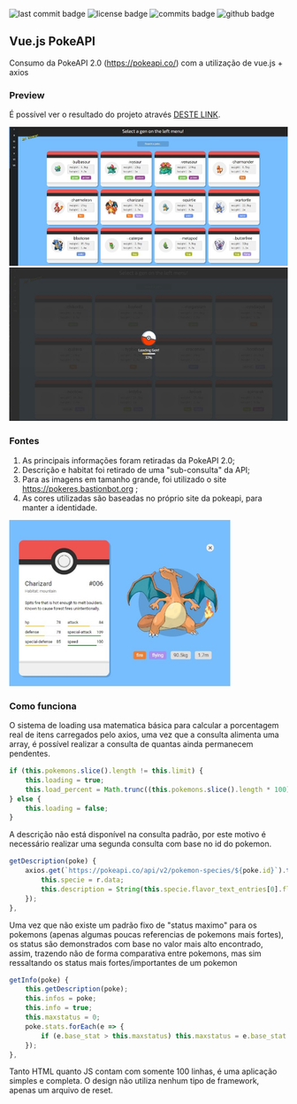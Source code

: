 ![last commit badge](https://badgen.net/github/last-commit/fddaineze/vue-pokeapi) ![license badge](https://badgen.net/github/license/fddaineze/vue-pokeapi) ![commits badge](https://badgen.net/github/commits/fddaineze/vue-pokeapi) ![github badge](https://badgen.net/badge/icon/github?icon=github&label)


## Vue.js PokeAPI

Consumo da PokeAPI 2.0 (https://pokeapi.co/) com a utilização de vue.js + axios

### Preview

É possível ver o resultado do projeto através [DESTE LINK](https://daineze.dev/portfolio/pokeapi/).

<img src="assets/img/home.jpg" alt="Home do projeto" width=600><br>
<img src="assets/img/loading.jpg" alt="Tela de loading" width=600>

### Fontes

1. As principais informações foram retiradas da PokeAPI 2.0;
2. Descrição e habitat foi retirado de uma "sub-consulta" da API;
3. Para as imagens em tamanho grande, foi utilizado o site https://pokeres.bastionbot.org ;
4. As cores utilizadas são baseadas no próprio site da pokeapi, para manter a identidade.

<img src="assets/img/detail.jpg" alt="pagina com detalhes do pokemon selecionado" height=300>

### Como funciona

O sistema de loading usa matematica básica para calcular a porcentagem real de itens carregados pelo axios, uma vez que a consulta alimenta uma array, é possível realizar a consulta de quantas ainda permanecem pendentes.

```js
if (this.pokemons.slice().length != this.limit) {
    this.loading = true;
    this.load_percent = Math.trunc((this.pokemons.slice().length * 100) / this.limit);
} else {
    this.loading = false;
}
```

A descrição não está disponível na consulta padrão, por este motivo é necessário realizar uma segunda consulta com base no id do pokemon.

```js
getDescription(poke) {
    axios.get(`https://pokeapi.co/api/v2/pokemon-species/${poke.id}`).then(r => {
        this.specie = r.data;
        this.description = String(this.specie.flavor_text_entries[0].flavor_text).replace(/[^A-Za-z.,; ]/g, ' ');
    });
},
```

Uma vez que não existe um padrão fixo de "status maximo" para os pokemons (apenas algumas poucas referencias de pokemons mais fortes), os status são demonstrados com base no valor mais alto encontrado, assim, trazendo não de forma comparativa entre pokemons, mas sim ressaltando os status mais fortes/importantes de um pokemon

```js
getInfo(poke) {
    this.getDescription(poke);
    this.infos = poke;
    this.info = true;
    this.maxstatus = 0;
    poke.stats.forEach(e => {
        if (e.base_stat > this.maxstatus) this.maxstatus = e.base_stat + 5;
    });
},
```

Tanto HTML quanto JS contam com somente 100 linhas, é uma aplicação simples e completa. O design não utiliza nenhum tipo de framework, apenas um arquivo de reset.
